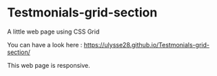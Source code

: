 # Testmonials-grid-section

A little web page using CSS Grid

You can have a look here : https://ulysse28.github.io/Testmonials-grid-section/

This  web page is responsive.
